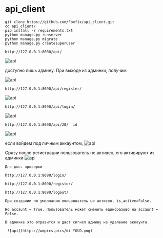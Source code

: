 # api_client
    git clone https://github.com/Foxfix/api_client.git
    cd api_client/
    pip install -r requirements.txt
    python manage.py runserver
    python manage.py migrate
    python manage.py createsuperuser

    http://127.0.0.1:8000/api/  

![api](https://goo.gl/lHXE8U)

доступно лишь админу. При выходе из админки, получим

![api](https://wmpics.pics/di-48SX.png)

    http://127.0.0.1:8090/api/register/

![api](https://wmpics.pics/di-WSHS.png)

    http://127.0.0.1:8090/api/login/
    
![api](https://wmpics.pics/di-SJJR.png)  

    http://127.0.0.1:8090/api/20/  id
    
![api](https://wmpics.pics/di-PL8U.png)

если войдем под личным аккаунтом, 
![api](https://wmpics.pics/di-D4JC.png)

Сразу после регистрации пользователь не активен, его активируют из админки
 ![api](https://wmpics.pics/di-0V5T.png)


    Для доп. проверки

    http://127.0.0.1:8090/login/

    http://127.0.0.1:8090/register/

    http://127.0.0.1:8090/logout/
    
    При создании по умолчанию пользователь не активен, is_active=False. 
    
    Но accaunt = True. Пользователь может сменить единоразово на accaunt = False. 
    
    В админке это отразится и даст сигнал админу на удаление аккаунта. 
    
     ![api](https://wmpics.pics/di-YOUD.png)
